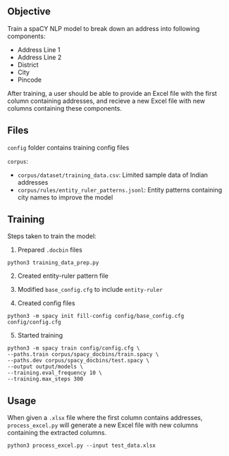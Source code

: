 ## Objective
Train a spaCY NLP model to break down an address into following components:
- Address Line 1
- Address Line 2
- District
- City
- Pincode

After training, a user should be able to provide an Excel file with the first column containing addresses, and recieve a new Excel file with new columns containing these components.

## Files
`config` folder contains training config files

`corpus`:
- `corpus/dataset/training_data.csv`: Limited sample data of Indian addresses
- `corpus/rules/entity_ruler_patterns.jsonl`: Entity patterns containing city names to improve the model


## Training

Steps taken to train the model:

1. Prepared `.docbin` files
```shell
python3 training_data_prep.py
```

2. Created entity-ruler pattern file

3. Modified `base_config.cfg` to include `entity-ruler`

4. Created config files
```shell
python3 -m spacy init fill-config config/base_config.cfg config/config.cfg
```

5. Started training
```shell
python3 -m spacy train config/config.cfg \
--paths.train corpus/spacy_docbins/train.spacy \
--paths.dev corpus/spacy_docbins/test.spacy \
--output output/models \
--training.eval_frequency 10 \
--training.max_steps 300
```


## Usage

When given a `.xlsx` file where the first column contains addresses, `process_excel.py` will generate a new Excel file with new columns containing the extracted columns.

```shell
python3 process_excel.py --input test_data.xlsx
```